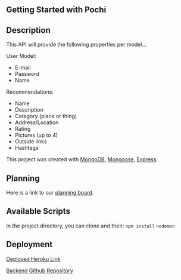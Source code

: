 ## Getting Started with Pochi


## Description
This API will provide the following properties per model...

User Model:
- E-mail
- Password
- Name
    
Recommendations:
- Name
- Description
- Category (place or thing)
- Address/Location
- Rating
- Pictures (up to 4)
- Outside links
- Hashtags

This project was created with [MongoDB](https://www.mongodb.com/), [Mongoose](https://mongoosejs.com/), [Express](https://expressjs.com/).

## Planning

Here is a link to our [planning board](https://crawling-snarl-6d7.notion.site/b62a8ebeac4045628fa092f070b4c290?v=3d6cc6d838d64b20b83c2a3de396e1b1).

## Available Scripts

In the project directory, you can clone and then:
`npm install`
`nodemon`

## Deployment

[Deployed Heroku Link](https://pochi-japan.herokuapp.com/api)

[Backend Github Repository](https://github.com/pochi-japan/pochi-express/)
